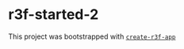 # r3f-started-2

This project was bootstrapped with [`create-r3f-app`](https://github.com/utsuboco/create-r3f-app)
